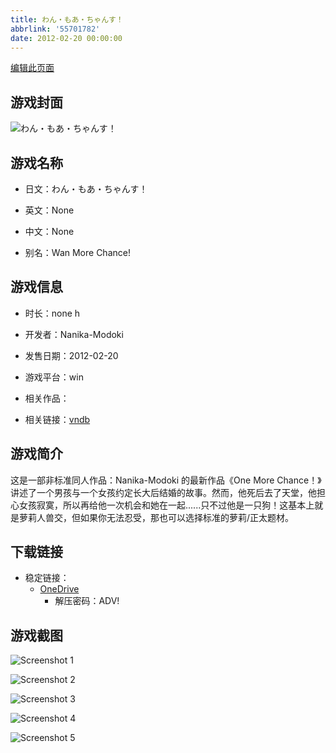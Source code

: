 ```yaml
---
title: わん・もあ・ちゃんす！
abbrlink: '55701782'
date: 2012-02-20 00:00:00
---
```

[编辑此页面](https://github.com/ACG-3/ADV3-source/blob/main/source/_posts/games/One%20More%20Chance.md)

## 游戏封面

![わん・もあ・ちゃんす！](https://pan.timero.xyz/onedrive/img_lib_001/One%20More%20Chance_cover.avif)


## 游戏名称

- 日文：わん・もあ・ちゃんす！
- 英文：None
- 中文：None

- 别名：Wan More Chance!


## 游戏信息

- 时长：none h
- 开发者：Nanika-Modoki
- 发售日期：2012-02-20
- 游戏平台：win
- 相关作品：

- 相关链接：[vndb](https://vndb.org/v7103)


## 游戏简介

这是一部非标准同人作品：Nanika-Modoki 的最新作品《One More Chance！》讲述了一个男孩与一个女孩约定长大后结婚的故事。然而，他死后去了天堂，他担心女孩寂寞，所以再给他一次机会和她在一起......只不过他是一只狗！这基本上就是萝莉人兽交，但如果你无法忍受，那也可以选择标准的萝莉/正太题材。




## 下载链接

- 稳定链接：
    - [OneDrive](https://pan.timero.xyz/onedrive/adv_lib_001/One%20More%20Chance)
        - 解压密码：ADV!



## 游戏截图


![Screenshot 1](https://pan.timero.xyz/onedrive/img_lib_001/One%20More%20Chance_Screenshot_1.avif)

![Screenshot 2](https://pan.timero.xyz/onedrive/img_lib_001/One%20More%20Chance_Screenshot_2.avif)

![Screenshot 3](https://pan.timero.xyz/onedrive/img_lib_001/One%20More%20Chance_Screenshot_3.avif)

![Screenshot 4](https://pan.timero.xyz/onedrive/img_lib_001/One%20More%20Chance_Screenshot_4.avif)

![Screenshot 5](https://pan.timero.xyz/onedrive/img_lib_001/One%20More%20Chance_Screenshot_5.avif)

